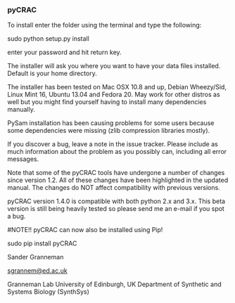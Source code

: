 ### pyCRAC

To install enter the folder using the terminal and type the following:

sudo python setup.py install

enter your password and hit return key.

The installer will ask you where you want to have your data files installed.
Default is your home directory.

The installer has been tested on Mac OSX 10.8 and up, Debian Wheezy/Sid, Linux Mint 16, Ubuntu 13.04 and Fedora 20.
May work for other distros as well but you might find yourself having to install many dependencies manually.

PySam installation has been causing problems for some users because some dependencies were missing (zlib compression libraries mostly).

If you discover a bug, leave a note in the issue tracker. Please include as much information about the problem as you possibly can, including all error messages.

Note that some of the pyCRAC tools have undergone a number of changes since version 1.2. 
All of these changes have been highlighted in the updated manual. 
The changes do NOT affect compatibility with previous versions.

pyCRAC version 1.4.0 is compatible with both python 2.x and 3.x.
This beta version is still being heavily tested so please send me an e-mail if you spot a bug.

#NOTE!! pyCRAC can now also be installed using Pip!

sudo pip install pyCRAC

Sander Granneman

sgrannem@ed.ac.uk

Granneman Lab
University of Edinburgh, UK
Department of Synthetic and Systems Biology (SynthSys)
